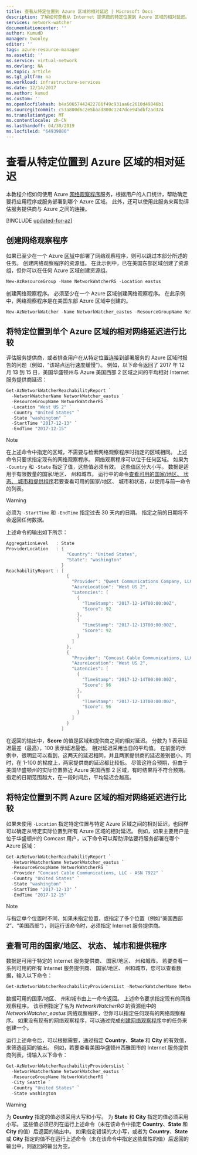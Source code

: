 ```yaml
---
title: 查看从特定位置到 Azure 区域的相对延迟 | Microsoft Docs
description: 了解如何查看从 Internet 提供商的特定位置到 Azure 区域的相对延迟。
services: network-watcher
documentationcenter: ''
author: KumudD
manager: twooley
editor: ''
tags: azure-resource-manager
ms.assetid: ''
ms.service: virtual-network
ms.devlang: NA
ms.topic: article
ms.tgt_pltfrm: na
ms.workload: infrastructure-services
ms.date: 12/14/2017
ms.author: kumud
ms.custom: ''
ms.openlocfilehash: b4a50657442422786f49c931aa6c2610d49846b1
ms.sourcegitcommit: c53a800d6c2e5baad800c1247dce94bdbf2ad324
ms.translationtype: MT
ms.contentlocale: zh-CN
ms.lasthandoff: 04/30/2019
ms.locfileid: "64939880"
---
```

# <a name="view-relative-latency-to-azure-regions-from-specific-locations"></a>查看从特定位置到 Azure 区域的相对延迟

本教程介绍如何使用 Azure [网络观察程序](network-watcher-monitoring-overview.md)服务，根据用户的人口统计，帮助确定要将应用程序或服务部署到哪个 Azure 区域。 此外，还可以使用此服务来帮助评估服务提供商与 Azure 之间的连接。  
        

[!INCLUDE [updated-for-az](../../includes/updated-for-az.md)]

## <a name="create-a-network-watcher"></a>创建网络观察程序

如果已至少在一个 Azure [区域](https://azure.microsoft.com/regions)中部署了网络观察程序，则可以跳过本部分所述的任务。 创建网络观察程序的资源组。 在此示例中，已在美国东部区域创建了资源组，但你可以在任何 Azure 区域创建资源组。

```powershell
New-AzResourceGroup -Name NetworkWatcherRG -Location eastus
```

创建网络观察程序。 必须至少在一个 Azure 区域创建网络观察程序。 在此示例中，网络观察程序是在美国东部 Azure 区域中创建的。

```powershell
New-AzNetworkWatcher -Name NetworkWatcher_eastus -ResourceGroupName NetworkWatcherRG -Location eastus
```

## <a name="compare-relative-network-latencies-to-a-single-azure-region-from-a-specific-location"></a>将特定位置到单个 Azure 区域的相对网络延迟进行比较

评估服务提供商，或者排查用户在从特定位置连接到部署服务的 Azure 区域时报告的问题（例如，“该站点运行速度缓慢”）。 例如，以下命令返回了 2017 年 12 月 13 到 15 日，美国华盛顿州与 Azure 美国西部 2 区域之间的平均相对 Internet 服务提供商延迟：

```powershell
Get-AzNetworkWatcherReachabilityReport `
  -NetworkWatcherName NetworkWatcher_eastus `
  -ResourceGroupName NetworkWatcherRG `
  -Location "West US 2" `
  -Country "United States" `
  -State "washington" `
  -StartTime "2017-12-13" `
  -EndTime "2017-12-15"
```

> [!NOTE]
> 在上述命令中指定的区域，不需要与检索网络观察程序时指定的区域相同。 上述命令只要求指定现有的网络观察程序。 网络观察程序可以位于任何区域。 如果为 `-Country` 和 `-State` 指定了值，这些值必须有效。 这些值区分大小写。 数据是适用于有限数量的国家/地区、 州和城市。 运行中的命令[查看可用的国家/地区、 状态、 城市和提供程序](#view-available)若要查看可用的国家/地区、 城市和状态，以使用与前一命令的列表。 

> [!WARNING]
> 必须为 `-StartTime` 和 `-EndTime` 指定过去 30 天内的日期。 指定之前的日期将不会返回任何数据。

上述命令的输出如下所示：

```powershell
AggregationLevel   : State
ProviderLocation   : {
                       "Country": "United States",
                       "State": "washington"
                     }
ReachabilityReport : [
                       {
                         "Provider": "Qwest Communications Company, LLC - ASN 209",
                         "AzureLocation": "West US 2",
                         "Latencies": [
                           {
                             "TimeStamp": "2017-12-14T00:00:00Z",
                             "Score": 92
                           },
                           {
                             "TimeStamp": "2017-12-13T00:00:00Z",
                             "Score": 92
                           }
                         ]
                       },
                       {
                         "Provider": "Comcast Cable Communications, LLC - ASN 7922",
                         "AzureLocation": "West US 2",
                         "Latencies": [
                           {
                             "TimeStamp": "2017-12-14T00:00:00Z",
                             "Score": 96
                           },
                           {
                             "TimeStamp": "2017-12-13T00:00:00Z",
                             "Score": 96
                           }
                         ]
                       }
                     ]
```

在返回的输出中，**Score** 的值是区域和提供商之间的相对延迟。 分数为 1 表示延迟最差（最高），100 表示延迟最低。 相对延迟采用当日的平均值。 在前面的示例中，很明显可以看到，这两天的延迟相同，并且两家提供商的延迟差别很小，同时，在 1-100 的梯度上，两家提供商的延迟都比较低。 尽管这符合预期，但由于美国华盛顿州的实际位置靠近 Azure 美国西部 2 区域，有时结果将不符合预期。 指定的日期范围越大，在一段时间后，平均延迟会越高。

## <a name="compare-relative-network-latencies-across-azure-regions-from-a-specific-location"></a>将特定位置到不同 Azure 区域的相对网络延迟进行比较

如果未使用 `-Location` 指定特定位置与特定 Azure 区域之间的相对延迟，也同样可以确定从特定实际位置到所有 Azure 区域的相对延迟。 例如，如果主要用户是位于华盛顿州的 Comcast 用户，以下命令可以帮助评估要将服务部署在哪个 Azure 区域：

```powershell
Get-AzNetworkWatcherReachabilityReport `
  -NetworkWatcherName NetworkWatcher_eastus `
  -ResourceGroupName NetworkWatcherRG `
  -Provider "Comcast Cable Communications, LLC - ASN 7922" `
  -Country "United States" `
  -State "washington" `
  -StartTime "2017-12-13" `
  -EndTime "2017-12-15"
```

> [!NOTE]
> 与指定单个位置时不同，如果未指定位置，或指定了多个位置（例如“美国西部 2”、“美国西部”），则运行该命令时，必须指定 Internet 服务提供商。 

## <a name="view-available"></a>查看可用的国家/地区、 状态、 城市和提供程序

数据是可用于特定的 Internet 服务提供商、 国家/地区、 州和城市。 若要查看一系列可用的所有 Internet 服务提供商、 国家/地区、 州和城市，您可以查看数据，输入以下命令：

```powershell
Get-AzNetworkWatcherReachabilityProvidersList -NetworkWatcherName NetworkWatcher_eastus -ResourceGroupName NetworkWatcherRG
```

数据可用的国家/地区、 州和城市由上一命令返回。 上述命令要求指定现有的网络观察程序。 该示例指定了名为 *NetworkWatcherRG* 的资源组中的 *NetworkWatcher_eastus* 网络观察程序，但你可以指定任何现有的网络观察程序。 如果没有现有的网络观察程序，可以通过完成[创建网络观察程序](#create-a-network-watcher)中的任务来创建一个。 

运行上述命令后，可以根据需要，通过指定 **Country**、**State** 和 **City** 的有效值，来筛选返回的输出。  例如，若要查看美国华盛顿州西雅图市的 Internet 服务提供商列表，请输入以下命令：

```powershell
Get-AzNetworkWatcherReachabilityProvidersList `
  -NetworkWatcherName NetworkWatcher_eastus `
  -ResourceGroupName NetworkWatcherRG `
  -City Seattle `
  -Country "United States" `
  -State washington
```

> [!WARNING]
> 为 **Country** 指定的值必须采用大写和小写。 为 **State** 和 **City** 指定的值必须采用小写。 这些值必须已列在运行上述命令（未在该命令中指定 **Country**、**State** 和 **City** 的值）后返回的输出中。 如果指定错误的大小写，或者为 **Country**、**State** 或 **City** 指定的值不在运行上述命令（未在该命令中指定这些属性的值）后返回的输出中，则返回的输出为空。
